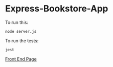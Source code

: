 # Express-Bookstore-App

To run this:

    node server.js

To run the tests:

    jest

[Front End Page](https://github.com/000xzhou/Express-Bookstore-Page)
